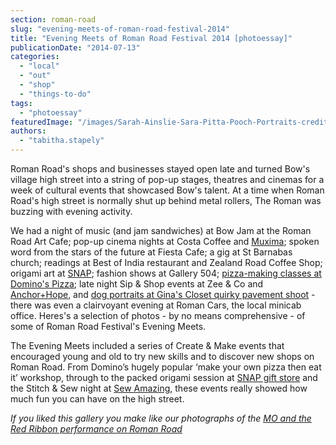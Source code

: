 ```yaml
---
section: roman-road
slug: "evening-meets-of-roman-road-festival-2014"
title: "Evening Meets of Roman Road Festival 2014 [photoessay]"
publicationDate: "2014-07-13"
categories: 
  - "local"
  - "out"
  - "shop"
  - "things-to-do"
tags: 
  - "photoessay"
featuredImage: "/images/Sarah-Ainslie-Sara-Pitta-Pooch-Portraits-credit-Andrea-Vladova.jpg"
authors: 
  - "tabitha.stapely"
---
```


Roman Road's shops and businesses stayed open late and turned Bow's village high street into a string of pop-up stages, theatres and cinemas for a week of cultural events that showcased Bow's talent. At a time when Roman Road's high street is normally shut up behind metal rollers, The Roman was buzzing with evening activity.

We had a night of music (and jam sandwiches) at Bow Jam at the Roman Road Art Cafe; pop-up cinema nights at Costa Coffee and [Muxima](https://romanroadlondon.com/muxima-arts-cafe-music-venue/); spoken word from the stars of the future at Fiesta Cafe; a gig at St Barnabas church; readings at Best of India restaurant and Zealand Road Coffee Shop; origami art at [SNAP](https://romanroadlondon.com/shop/snap/); fashion shows at Gallery 504; [pizza-making classes at Domino's Pizza](https://romanroadlondon.com/pizza-making-roman-road-festival-2014); late night Sip & Shop events at Zee & Co and [Anchor+Hope](https://romanroadlondon.com/shop/anchor-hope/), and [dog portraits at Gina's Closet quirky pavement shoot](https://romanroadlondon.com/sarah-ainslie-pooch-portraits-roman-road-festival) - there was even a clairvoyant evening at Roman Cars, the local minicab office. Heres's a selection of photos - by no means comprehensive - of some of Roman Road Festival's Evening Meets.

The Evening Meets included a series of Create & Make events that encouraged young and old to try new skills and to discover new shops on Roman Road. From Domino’s hugely popular ‘make your own pizza then eat it’ workshop, through to the packed origami session at [SNAP gift store](https://romanroadlondon.com/shop/snap/) and the Stitch & Sew night at [Sew Amazing](https://romanroadlondon.com/robb-myers-sew-amazing-sewing-machine-fixer/), these events really showed how much fun you can have on the high street.

_If you liked this gallery you make like our photographs of the [MO and the Red Ribbon performance on Roman Road](https://romanroadlondon.com/gdif-mo-red-ribbon-street-parade-pictures/)_
